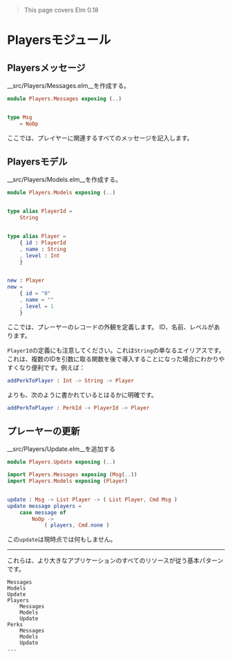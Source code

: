 >This page covers Elm 0.18

# Playersモジュール

## Playersメッセージ

__src/Players/Messages.elm__を作成する。

```elm
module Players.Messages exposing (..)


type Msg
    = NoOp
```

ここでは、プレイヤーに関連するすべてのメッセージを記入します。

## Playersモデル

__src/Players/Models.elm__を作成する。

```elm
module Players.Models exposing (..)


type alias PlayerId =
    String


type alias Player =
    { id : PlayerId
    , name : String
    , level : Int
    }


new : Player
new =
    { id = "0"
    , name = ""
    , level = 1
    }
```

ここでは、プレーヤーのレコードの外観を定義します。 ID、名前、レベルがあります。

`PlayerId`の定義にも注意してください。これは`String`の単なるエイリアスです。これは、複数のIDを引数に取る関数を後で導入することになった場合にわかりやすくなり便利です。例えば：

```elm
addPerkToPlayer : Int -> String -> Player
```

よりも、次のように書かれているとはるかに明確です。

```elm
addPerkToPlayer : PerkId -> PlayerId -> Player
```

## プレーヤーの更新

__src/Players/Update.elm__を追加する

```elm
module Players.Update exposing (..)

import Players.Messages exposing (Msg(..))
import Players.Models exposing (Player)


update : Msg -> List Player -> ( List Player, Cmd Msg )
update message players =
    case message of
        NoOp ->
            ( players, Cmd.none )
```

この`update`は現時点では何もしません。

---

これらは、より大きなアプリケーションのすべてのリソースが従う基本パターンです。

```
Messages
Models
Update
Players
    Messages
    Models
    Update
Perks
    Messages
    Models
    Update
...
```
